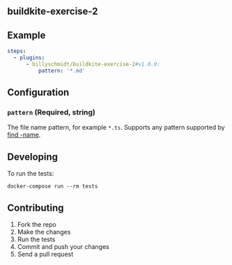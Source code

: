 ## buildkite-exercise-2

## Example

```yml
steps:
  - plugins:
      - billyschmidt/buildkite-exercise-2#v1.0.0:
          pattern: '*.md'
```

## Configuration

### `pattern` (Required, string)

The file name pattern, for example `*.ts`. Supports any pattern supported by [find -name](http://man7.org/linux/man-pages/man1/find.1.html).

## Developing

To run the tests:

```shell
docker-compose run --rm tests
```

## Contributing

1. Fork the repo
2. Make the changes
3. Run the tests
4. Commit and push your changes
5. Send a pull request
